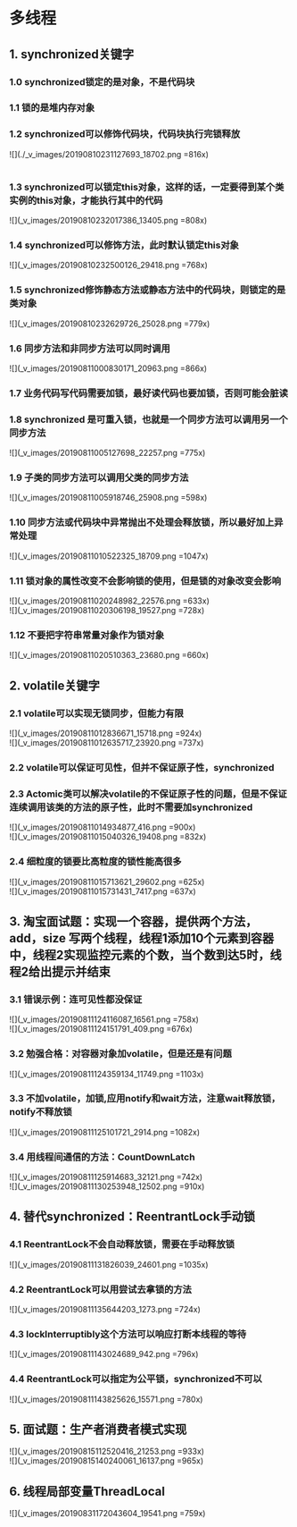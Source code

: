 # 多线程
## 1. synchronized关键字  
### 1.0 synchronized锁定的是对象，不是代码块  
### 1.1 锁的是堆内存对象  
### 1.2 synchronized可以修饰代码块，代码块执行完锁释放  
![](./_v_images/20190810231127693_18702.png =816x)  

![]()

### 1.3 synchronized可以锁定this对象，这样的话，一定要得到某个类实例的this对象，才能执行其中的代码  
![](_v_images/20190810232017386_13405.png =808x)  
### 1.4 synchronized可以修饰方法，此时默认锁定this对象  
![](_v_images/20190810232500126_29418.png =768x)  
### 1.5 synchronized修饰静态方法或静态方法中的代码块，则锁定的是类对象  
![](_v_images/20190810232629726_25028.png =779x)  
### 1.6 同步方法和非同步方法可以同时调用  
![](_v_images/20190811000830171_20963.png =866x)  
### 1.7 业务代码写代码需要加锁，最好读代码也要加锁，否则可能会脏读  
### 1.8 synchronized 是可重入锁，也就是一个同步方法可以调用另一个同步方法  
![](_v_images/20190811005127698_22257.png =775x)  
### 1.9 子类的同步方法可以调用父类的同步方法  
![](_v_images/20190811005918746_25908.png =598x)  
### 1.10 同步方法或代码块中异常抛出不处理会释放锁，所以最好加上异常处理  
![](_v_images/20190811010522325_18709.png =1047x)  
### 1.11 锁对象的属性改变不会影响锁的使用，但是锁的对象改变会影响  
![](_v_images/20190811020248982_22576.png =633x)   
![](_v_images/20190811020306198_19527.png =728x)  
### 1.12 不要把字符串常量对象作为锁对象  
![](_v_images/20190811020510363_23680.png =660x)  
## 2. volatile关键字  
### 2.1 volatile可以实现无锁同步，但能力有限  
![](_v_images/20190811012836671_15718.png =924x)  
![](_v_images/20190811012635717_23920.png =737x)  
### 2.2 volatile可以保证可见性，但并不保证原子性，synchronized
### 2.3 Actomic类可以解决volatile的不保证原子性的问题，但是不保证连续调用该类的方法的原子性，此时不需要加synchronized  
![](_v_images/20190811014934877_416.png =900x)  
![](_v_images/20190811015040326_19408.png =832x)  
### 2.4 细粒度的锁要比高粒度的锁性能高很多  
![](_v_images/20190811015713621_29602.png =625x)  
![](_v_images/20190811015731431_7417.png =637x)  
## 3. 淘宝面试题：实现一个容器，提供两个方法，add，size 写两个线程，线程1添加10个元素到容器中，线程2实现监控元素的个数，当个数到达5时，线程2给出提示并结束  
### 3.1 错误示例：连可见性都没保证  
![](_v_images/20190811124116087_16561.png =758x)  
![](_v_images/20190811124151791_409.png =676x)  
### 3.2 勉强合格：对容器对象加volatile，但是还是有问题  
![](_v_images/20190811124359134_11749.png =1103x)  
### 3.3 不加volatile，加锁,应用notify和wait方法，注意wait释放锁，notify不释放锁  
![](_v_images/20190811125101721_2914.png =1082x)  
### 3.4 用线程间通信的方法：CountDownLatch    
![](_v_images/20190811125914683_32121.png =742x)  
![](_v_images/20190811130253948_12502.png =910x)  
## 4. 替代synchronized：ReentrantLock手动锁  
### 4.1 ReentrantLock不会自动释放锁，需要在手动释放锁  
![](_v_images/20190811131826039_24601.png =1035x)  
### 4.2 ReentrantLock可以用尝试去拿锁的方法  
![](_v_images/20190811135644203_1273.png =724x)  
### 4.3 lockInterruptibly这个方法可以响应打断本线程的等待  
![](_v_images/20190811143024689_942.png =796x)  
### 4.4 ReentrantLock可以指定为公平锁，synchronized不可以  
![](_v_images/20190811143825626_15571.png =780x)  
## 5. 面试题：生产者消费者模式实现  
![](_v_images/20190815112520416_21253.png =933x)  
![](_v_images/20190815140240061_16137.png =965x)  
## 6. 线程局部变量ThreadLocal  
![](_v_images/20190831172043604_19541.png =759x)  
